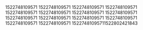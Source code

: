 1522748109571
1522748109571
1522748109571
1522748109571
1522748109571
1522748109571
1522748109571
1522748109571
1522748109571
1522748109571
1522748109571
1522748109571
1522748109571
1522748109571
15227481095711522802421843